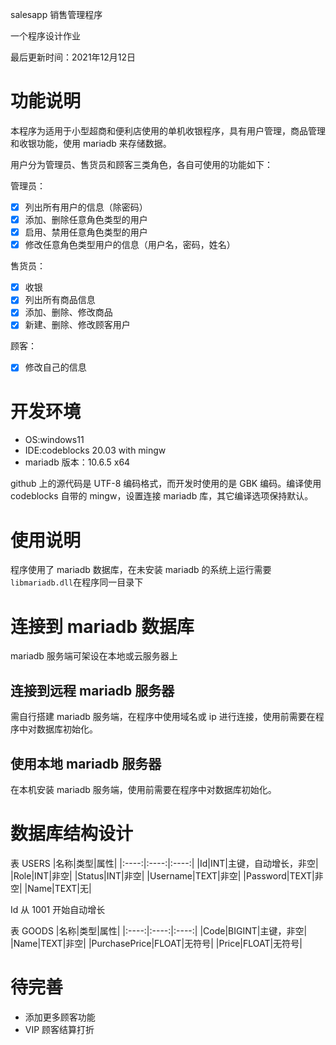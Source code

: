 salesapp 销售管理程序

一个程序设计作业

最后更新时间：2021年12月12日

# 功能说明

本程序为适用于小型超商和便利店使用的单机收银程序，具有用户管理，商品管理和收银功能，使用 mariadb 来存储数据。

用户分为管理员、售货员和顾客三类角色，各自可使用的功能如下：

管理员：
- [x] 列出所有用户的信息（除密码）
- [x] 添加、删除任意角色类型的用户
- [x] 启用、禁用任意角色类型的用户
- [x] 修改任意角色类型用户的信息（用户名，密码，姓名）

售货员：
- [x] 收银
- [x] 列出所有商品信息
- [x] 添加、删除、修改商品
- [x] 新建、删除、修改顾客用户

顾客：
- [x] 修改自己的信息

# 开发环境

- OS:windows11
- IDE:codeblocks 20.03 with mingw
- mariadb 版本：10.6.5 x64

github 上的源代码是 UTF-8 编码格式，而开发时使用的是 GBK 编码。编译使用 codeblocks 自带的 mingw，设置连接 mariadb 库，其它编译选项保持默认。

# 使用说明

程序使用了 mariadb 数据库，在未安装 mariadb 的系统上运行需要`libmariadb.dll`在程序同一目录下

# 连接到 mariadb 数据库

mariadb 服务端可架设在本地或云服务器上

## 连接到远程 mariadb 服务器

需自行搭建 mariadb 服务端，在程序中使用域名或 ip 进行连接，使用前需要在程序中对数据库初始化。

## 使用本地 mariadb 服务器

在本机安装 mariadb 服务端，使用前需要在程序中对数据库初始化。

# 数据库结构设计

表 USERS
|名称|类型|属性|
|:----:|:----:|:----:|
|Id|INT|主键，自动增长，非空|
|Role|INT|非空|
|Status|INT|非空|
|Username|TEXT|非空|
|Password|TEXT|非空|
|Name|TEXT|无|

Id 从 1001 开始自动增长

表 GOODS
|名称|类型|属性|
|:----:|:----:|:----:|
|Code|BIGINT|主键，非空|
|Name|TEXT|非空|
|PurchasePrice|FLOAT|无符号|
|Price|FLOAT|无符号|

# 待完善

- 添加更多顾客功能
- VIP 顾客结算打折